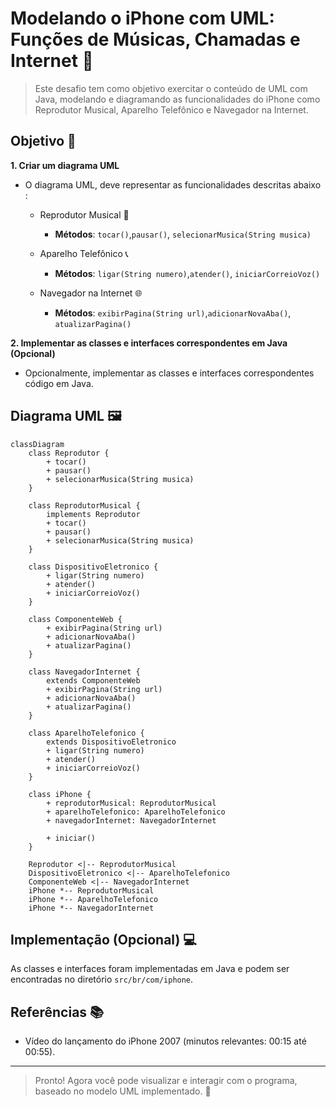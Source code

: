 # Modelando o iPhone com UML: Funções de Músicas, Chamadas e Internet 📱

> Este desafio tem como objetivo exercitar o conteúdo de UML com Java, modelando e diagramando as funcionalidades do iPhone como Reprodutor Musical, Aparelho Telefônico e Navegador na Internet.

## Objetivo 🎯

**1. Criar um diagrama UML**
- O diagrama UML, deve representar as funcionalidades descritas abaixo :
  - Reprodutor Musical 🎵
    - **Métodos**: `tocar()`,`pausar()`, `selecionarMusica(String musica)`

  - Aparelho Telefônico 📞
    - **Métodos**: `ligar(String numero)`,`atender()`, `iniciarCorreioVoz()`

  - Navegador na Internet 🌐
    - **Métodos**: `exibirPagina(String url)`,`adicionarNovaAba()`, `atualizarPagina()`
    
**2. Implementar as classes e interfaces correspondentes em Java (Opcional)**
- Opcionalmente, implementar as classes e interfaces correspondentes código em Java.

## Diagrama UML 🖼️

```mermaid
classDiagram
    class Reprodutor {
        + tocar()
        + pausar()
        + selecionarMusica(String musica)
    }

    class ReprodutorMusical {
        implements Reprodutor
        + tocar()
        + pausar()
        + selecionarMusica(String musica)
    }

    class DispositivoEletronico {
        + ligar(String numero)
        + atender()
        + iniciarCorreioVoz()
    }

    class ComponenteWeb {
        + exibirPagina(String url)
        + adicionarNovaAba()
        + atualizarPagina()
    }

    class NavegadorInternet {
        extends ComponenteWeb
        + exibirPagina(String url)
        + adicionarNovaAba()
        + atualizarPagina()
    }

    class AparelhoTelefonico {
        extends DispositivoEletronico
        + ligar(String numero)
        + atender()
        + iniciarCorreioVoz()
    }

    class iPhone {
        + reprodutorMusical: ReprodutorMusical
        + aparelhoTelefonico: AparelhoTelefonico
        + navegadorInternet: NavegadorInternet
        
        + iniciar()
    }

    Reprodutor <|-- ReprodutorMusical
    DispositivoEletronico <|-- AparelhoTelefonico
    ComponenteWeb <|-- NavegadorInternet
    iPhone *-- ReprodutorMusical
    iPhone *-- AparelhoTelefonico
    iPhone *-- NavegadorInternet
```

## Implementação (Opcional) 💻
As classes e interfaces foram implementadas em Java e podem ser encontradas no diretório `src/br/com/iphone`.

## Referências 📚
- Vídeo do lançamento do iPhone 2007 (minutos relevantes: 00:15 até 00:55).

--------------------------------------------
> Pronto! Agora você pode visualizar e interagir com o programa, baseado no modelo UML implementado. 🎊
